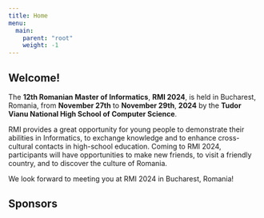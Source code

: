```yaml
---
title: Home
menu:
  main:
    parent: "root"
    weight: -1
---
```


<script type="application/ld+json">
{
  "@context": "https://schema.org",
  "@type": "Event",
  "name": "Romanian Master of Informatics",
  "startDate": "2023-10-11",
  "endDate": "2023-10-14",
  "eventAttendanceMode": "https://schema.org/OfflineEventAttendanceMode",
  "eventStatus": "https://schema.org/EventScheduled",
  "location": {
    "@type": "Place",
    "name": "Bucharest",
    "address": {
      "@type": "PostalAddress",
      "addressLocality": "Bucharest",
      "addressCountry": "RO"
    }
  },
  "image": "https://rmi.lbi.ro/assets/splash.png",
  "description": "The Romanian Master of Informatics is a programming contest for high school students organised by the Tudor Vianu National High School of Computer Science.",
  "organizer": [
    {
      "@type": "Organization",
      "name": "Tudor Vianu National High School of Computer Science",
      "url": "https://lbi.ro"
    },
    {
      "@type": "Organization",
      "name": "Society of Excellence and Performance in Informatics",
      "url": "https://sepi.ro"
    }
  ]
}
</script>

## Welcome!

The **12th Romanian Master of Informatics**, **RMI 2024**, is held in
Bucharest, Romania, from **November 27th** to **November 29th**, **2024** by the
**Tudor Vianu National High School of Computer Science**.

RMI provides a great opportunity for young people to demonstrate their
abilities in Informatics, to exchange knowledge and to enhance cross-cultural
contacts in high-school education. Coming to RMI 2024, participants will have
opportunities to make new friends, to visit a friendly country, and to discover
the culture of Romania.

We look forward to meeting you at RMI 2024 in Bucharest, Romania!

## Sponsors


